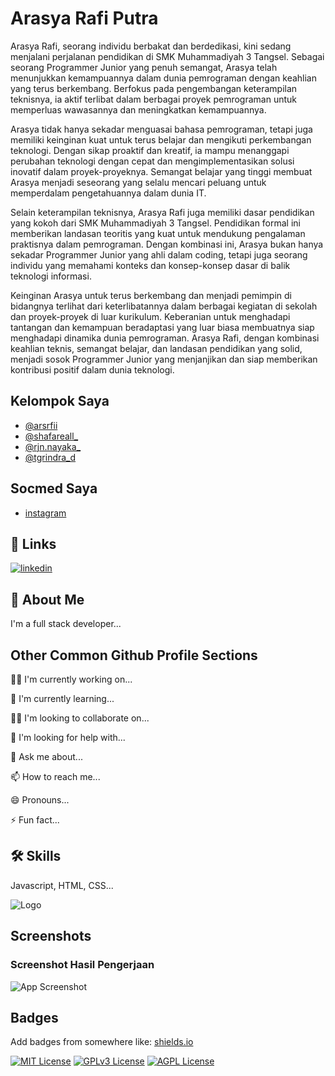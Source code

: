 
# Arasya Rafi Putra

Arasya Rafi, seorang individu berbakat dan berdedikasi, kini sedang menjalani perjalanan pendidikan di SMK Muhammadiyah 3 Tangsel. Sebagai seorang Programmer Junior yang penuh semangat, Arasya telah menunjukkan kemampuannya dalam dunia pemrograman dengan keahlian yang terus berkembang. Berfokus pada pengembangan keterampilan teknisnya, ia aktif terlibat dalam berbagai proyek pemrograman untuk memperluas wawasannya dan meningkatkan kemampuannya.

Arasya tidak hanya sekadar menguasai bahasa pemrograman, tetapi juga memiliki keinginan kuat untuk terus belajar dan mengikuti perkembangan teknologi. Dengan sikap proaktif dan kreatif, ia mampu menanggapi perubahan teknologi dengan cepat dan mengimplementasikan solusi inovatif dalam proyek-proyeknya. Semangat belajar yang tinggi membuat Arasya menjadi seseorang yang selalu mencari peluang untuk memperdalam pengetahuannya dalam dunia IT.

Selain keterampilan teknisnya, Arasya Rafi juga memiliki dasar pendidikan yang kokoh dari SMK Muhammadiyah 3 Tangsel. Pendidikan formal ini memberikan landasan teoritis yang kuat untuk mendukung pengalaman praktisnya dalam pemrograman. Dengan kombinasi ini, Arasya bukan hanya sekadar Programmer Junior yang ahli dalam coding, tetapi juga seorang individu yang memahami konteks dan konsep-konsep dasar di balik teknologi informasi.

Keinginan Arasya untuk terus berkembang dan menjadi pemimpin di bidangnya terlihat dari keterlibatannya dalam berbagai kegiatan di sekolah dan proyek-proyek di luar kurikulum. Keberanian untuk menghadapi tantangan dan kemampuan beradaptasi yang luar biasa membuatnya siap menghadapi dinamika dunia pemrograman. Arasya Rafi, dengan kombinasi keahlian teknis, semangat belajar, dan landasan pendidikan yang solid, menjadi sosok Programmer Junior yang menjanjikan dan siap memberikan kontribusi positif dalam dunia teknologi.




## Kelompok Saya

- [@arsrfii](https://instagram.com/arsrfii)
- [@shafareall_](https://instagram.com/shafareall_)
- [@rjn.nayaka_](https://instagram.com/rjn.nayaka_)
- [@tgrindra_d](https://instagram.com/tgrindra_d)


## Socmed Saya

- [instagram](https://instagram.com/arsrfii)

## 🔗 Links
[![linkedin](https://img.shields.io/badge/linkedin-0A66C2?style=for-the-badge&logo=linkedin&logoColor=white)](https://id.linkedin.com/in/arasya-rafi-putra-5276022a3)
## 🚀 About Me
I'm a full stack developer...


## Other Common Github Profile Sections
👩‍💻 I'm currently working on...

🧠 I'm currently learning...

👯‍♀️ I'm looking to collaborate on...

🤔 I'm looking for help with...

💬 Ask me about...

📫 How to reach me...

😄 Pronouns...

⚡️ Fun fact...


## 🛠 Skills
Javascript, HTML, CSS...


![Logo](https://telegra.ph/file/6cde016fc49e83eaa78ee.jpg)


## Screenshots
### Screenshot Hasil Pengerjaan
![App Screenshot](https://telegra.ph/file/4536e041bf8f73659cb76.jpg)


## Badges

Add badges from somewhere like: [shields.io](https://shields.io/)

[![MIT License](https://img.shields.io/badge/License-MIT-green.svg)](https://choosealicense.com/licenses/mit/)
[![GPLv3 License](https://img.shields.io/badge/License-GPL%20v3-yellow.svg)](https://opensource.org/licenses/)
[![AGPL License](https://img.shields.io/badge/license-AGPL-blue.svg)](http://www.gnu.org/licenses/agpl-3.0)

